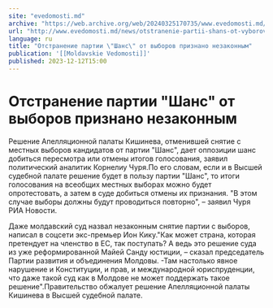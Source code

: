 ```yaml
---
site: "evedomosti.md"
archive: "https://web.archive.org/web/20240325170735/www.evedomosti.md/news/otstranenie-partii-shans-ot-vyborov-priznano-nezakonnym"
url: "http://www.evedomosti.md/news/otstranenie-partii-shans-ot-vyborov-priznano-nezakonnym"
language: ru
title: "Отстранение партии \"Шанс\" от выборов признано незаконным"
publication: '[[Moldavskie Vedomosti]]'
published: 2023-12-12T15:00
---
```


# Отстранение партии "Шанс" от выборов признано незаконным

Решение Апелляционной палаты Кишинева, отменившей снятие с местных выборов кандидатов от партии "Шанс", дает оппозиции шанс добиться пересмотра или отмены итогов голосования, заявил политический аналитик Корнелиу Чуря.По его словам, если и в Высшей судебной палате решение будет в пользу партии "Шанс", то итоги голосования на всеобщих местных выборах можно будет опротестовать, а затем в суде добиться отмены их признания. "В этом случае выборы должны будут проводиться повторно", – заявил Чуря РИА Новости.

Даже молдавский суд назвал незаконным снятие партии с выборов, написал в соцсети экс-премьер Ион Кику."Как может страна, которая претендует на членство в ЕС, так поступать? А ведь это решение суда из уже реформированной Майей Санду юстиции, – сказал председатель Партии развития и объединения Молдовы. -Там настолько явное нарушение и Конституции, и прав, и международной юриспруденции, что даже такой суд как в Молдове не может поддержать такое решение".Правительство обжалует решение Апелляционной палаты Кишинева в Высшей судебной палате.